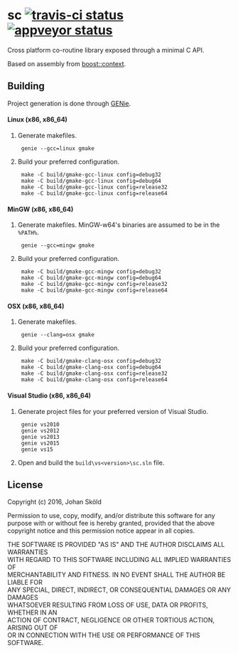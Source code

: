 sc [![travis-ci status](https://travis-ci.org/rhoot/sc.svg?branch=master)](https://travis-ci.org/rhoot/sc) [![appveyor status](https://ci.appveyor.com/api/projects/status/github/rhoot/sc?branch=master&svg=true)](https://ci.appveyor.com/project/rhoot/sc/branch/master)
==

Cross platform co-routine library exposed through a minimal C API.

Based on assembly from [boost::context].

Building
--------

Project generation is done through [GENie][GENie-dl].

#### Linux (x86, x86_64)

1. Generate makefiles.

        genie --gcc=linux gmake

2. Build your preferred configuration.

        make -C build/gmake-gcc-linux config=debug32
        make -C build/gmake-gcc-linux config=debug64
        make -C build/gmake-gcc-linux config=release32
        make -C build/gmake-gcc-linux config=release64

#### MinGW (x86, x86_64)

1. Generate makefiles. MinGW-w64's binaries are assumed to be in the `%PATH%`.

        genie --gcc=mingw gmake

2. Build your preferred configuration.

        make -C build/gmake-gcc-mingw config=debug32
        make -C build/gmake-gcc-mingw config=debug64
        make -C build/gmake-gcc-mingw config=release32
        make -C build/gmake-gcc-mingw config=release64

#### OSX (x86, x86_64)

1. Generate makefiles.

        genie --clang=osx gmake

2. Build your preferred configuration.

        make -C build/gmake-clang-osx config=debug32
        make -C build/gmake-clang-osx config=debug64
        make -C build/gmake-clang-osx config=release32
        make -C build/gmake-clang-osx config=release64

#### Visual Studio (x86, x86_64)

1. Generate project files for your preferred version of Visual Studio.

        genie vs2010
        genie vs2012
        genie vs2013
        genie vs2015
        genie vs15

2. Open and build the `build\vs<version>\sc.sln` file.

License
-------

Copyright (c) 2016, Johan Sköld

Permission to use, copy, modify, and/or distribute this software for any  
purpose with or without fee is hereby granted, provided that the above  
copyright notice and this permission notice appear in all copies.

THE SOFTWARE IS PROVIDED "AS IS" AND THE AUTHOR DISCLAIMS ALL WARRANTIES  
WITH REGARD TO THIS SOFTWARE INCLUDING ALL IMPLIED WARRANTIES OF  
MERCHANTABILITY AND FITNESS. IN NO EVENT SHALL THE AUTHOR BE LIABLE FOR  
ANY SPECIAL, DIRECT, INDIRECT, OR CONSEQUENTIAL DAMAGES OR ANY DAMAGES  
WHATSOEVER RESULTING FROM LOSS OF USE, DATA OR PROFITS, WHETHER IN AN  
ACTION OF CONTRACT, NEGLIGENCE OR OTHER TORTIOUS ACTION, ARISING OUT OF  
OR IN CONNECTION WITH THE USE OR PERFORMANCE OF THIS SOFTWARE.

[GENie-dl]:         https://github.com/bkaradzic/GENie#download-stable  "bkaradzic/GENie"
[boost::context]:   https://github.com/boostorg/context                 "boostorg/context"
